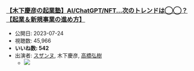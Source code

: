 ### [【木下慶彦の起業塾】AI/ChatGPT/NFT...次のトレンドは◯◯？【起業＆新規事業の進め方】](https://www.youtube.com/watch?v=tEZla-w45Ic)
-   公開日: 2023-07-24
-   視聴数: 45,966
-   **いいね数: 542**
-   出演者: [スザンヌ](/rehacq_fan/people/スザンヌ "wikilink"), 木下慶彦, [高橋弘樹](/rehacq_fan/people/高橋弘樹 "wikilink")
    - [![](https://img.youtube.com/vi/tEZla-w45Ic/hqdefault.jpg)](https://www.youtube.com/watch?v=tEZla-w45Ic)
